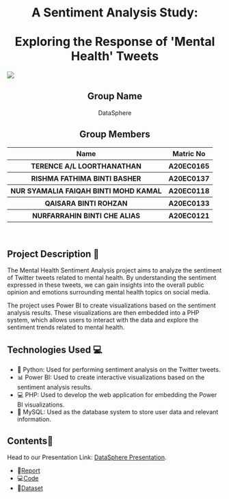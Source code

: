 <h1 align="center"> A Sentiment Analysis Study: <br></br>Exploring the Response of 'Mental Health' Tweets <a href="#" target="_blank" rel="noreferrer">  </a>   <br>
</h1>
<img src='https://monkeylearn.com/static/6700dcab9bcc691104dd0d794f6e7ef4/Sentiment-analysis-of-Twitter-Social.png'/>

<h2 align="center">
  Group Name
  <br>
</h2>

<p align="center">
  <a>DataSphere</a><br>
</p>

<h2 align="center">
  Group Members
  <br>
</h2>
<p align="center">
<table align="center">
  <tr>
    <th>Name</th>
    <th>Matric No</th>
  </tr>
  <tr>
    <th>TERENCE A/L LOORTHANATHAN   </th>
    <th>A20EC0165</th>
  </tr>
    <tr>
    <th>RISHMA FATHIMA BINTI BASHER </th>
    <th>A20EC0137</th>
  </tr>
    <tr>
    <th>NUR SYAMALIA FAIQAH BINTI MOHD KAMAL</th>
    <th>A20EC0118</th>
  </tr>
    <tr>
    <th>QAISARA BINTI ROHZAN</th>
    <th>A20EC0133</th>
  </tr>
    <tr>
    <th>NURFARRAHIN BINTI CHE ALIAS </th>
    <th>A20EC0121</th>
  </tr>
  </table>
</p>
<br>


## Project Description 📒
The Mental Health Sentiment Analysis project aims to analyze the sentiment of Twitter tweets related to mental health. By understanding the sentiment expressed in these tweets, we can gain insights into the overall public opinion and emotions surrounding mental health topics on social media.

The project uses Power BI to create visualizations based on the sentiment analysis results. These visualizations are then embedded into a PHP system, which allows users to interact with the data and explore the sentiment trends related to mental health.

## Technologies Used 💻
* 🐍 Python: Used for performing sentiment analysis on the Twitter tweets.
* 📊 Power BI: Used to create interactive visualizations based on the sentiment analysis results.
* 💻 PHP: Used to develop the web application for embedding the Power BI visualizations.
* 💾 MySQL: Used as the database system to store user data and relevant information.



## Contents📝

Head to our Presentation Link: [DataSphere Presentation](https://www.canva.com/design/DAFmE9dJWcQ/8laEbQSvm_0LWRuiGAr8gw/edit?utm_content=DAFmE9dJWcQ&utm_campaign=designshare&utm_medium=link2&utm_source=sharebutton).
- 📑[Report](https://github.com/drshahizan/special-topic-data-engineering/blob/main/project/submission/DataSphere/Report%20of%20Twitter%20Sentiment%20Analysis.md)
- 💻[Code](https://github.com/drshahizan/special-topic-data-engineering/tree/main/project/submission/DataSphere/DataSphere)
- 📂[Dataset](https://github.com/drshahizan/special-topic-data-engineering/tree/main/project/submission/DataSphere/Extracted%20File)

